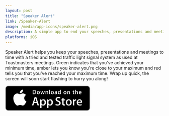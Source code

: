 ```yaml
---
layout: post
title: "Speaker Alert"
link: /Speaker-Alert
image: /media/app-icons/speaker-alert.png
description: A simple app to end your speeches, presentations and meetings on time 🔔
platforms: iOS
---
```


Speaker Alert helps you keep your speeches, presentations and meetings to time with a tried and tested traffic light signal system as used at Toastmasters meetings. Green indicates that you've achieved your minimum time, amber lets you know you're close to your maximum and red tells you that you've reached your maximum time. Wrap up quick, the screen will soon start flashing to hurry you along!

[![App Store](/assets/appstore-badge.svg)](https://itunes.apple.com/us/app/speaker-alert/id488585337?mt=8)

